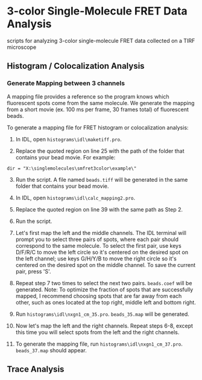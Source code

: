 # 3-color Single-Molecule FRET Data Analysis

scripts for analyzing 3-color single-molecule FRET data collected on a TIRF microscope

## Histogram / Colocalization Analysis

### Generate Mapping between 3 channels

A mapping file provides a reference so the program knows which fluorescent spots come from the same molecule. We generate the mapping from a short movie (ex. 100 ms per frame, 30 frames total) of fluorescent beads.

To generate a mapping file for FRET histogram or colocalization analysis:

1. In IDL, open `histograms\idl\maketiff.pro`.

2. Replace the quoted region on line 25 with the path of the folder that contains your bead movie. For example:

```
dir = "X:\singlemolecules\smfret3color\example\"
```

3. Run the script. A file named `beads.tiff` will be generated in the same folder that contains your bead movie.

4. In IDL, open `histograms\idl\calc_mapping2.pro`.

5. Replace the quoted region on line 39 with the same path as Step 2.

6. Run the script. 

7. Let's first map the left and the middle channels. The IDL terminal will prompt you to select three pairs of spots, where each pair should correspond to the same molecule. To select the first pair, use keys D/F/R/C to move the left circle so it's centered on the desired spot on the left channel; use keys G/H/Y/B to move the right circle so it's centered on the desired spot on the middle channel. To save the current pair, press 'S'.

8. Repeat step 7 two times to select the next two pairs. `beads.coef` will be generated. Note: To optimize the fraction of spots that are successfully mapped, I recommend choosing spots that are far away from each other, such as ones located at the top right, middle left and bottom right.

10. Run `histograms\idl\nxgn1_cm_35.pro`. `beads_35.map` will be generated.

11. Now let's map the left and the right channels. Repeat steps 6-8, except this time you will select spots from the left and the right channels.

12. To generate the mapping file, run `histograms\idl\nxgn1_cm_37.pro`. `beads_37.map` should appear.


## Trace Analysis